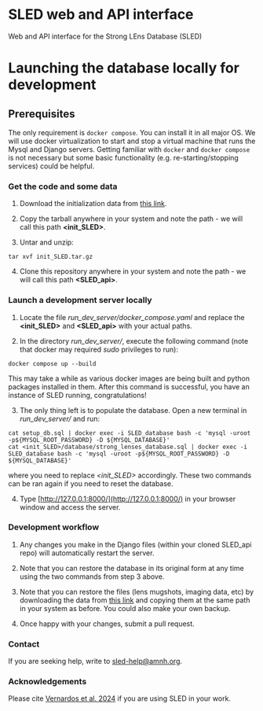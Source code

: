 # SLED web and API interface
Web and API interface for the Strong LEns Database (SLED)


# Launching the database locally for development


## Prerequisites

The only requirement is `docker compose`. You can install it in all major OS. We will use docker virtualization to start and stop a virtual machine that runs the Mysql and Django servers. Getting familiar with `docker` and `docker compose` is not necessary but some basic functionality (e.g. re-starting/stopping services) could be helpful.


### Get the code and some data

1. Download the initialization data from [this link]().

2. Copy the tarball anywhere in your system and note the path - we will call this path **<init_SLED>**.

3. Untar and unzip:
```
tar xvf init_SLED.tar.gz
```

4. Clone this repository anywhere in your system and note the path - we will call this path **<SLED_api>**.


### Launch a development server locally

1. Locate the file *run_dev_server/docker_compose.yaml* and replace the **<init_SLED>** and **<SLED_api>** with your actual paths.

2. In the directory *run_dev_server/*, execute the following command (note that docker may required *sudo* privileges to run):
```
docker compose up --build
```
This may take a while as various docker images are being built and python packages installed in them.
After this command is successful, you have an instance of SLED running, congratulations!

3. The only thing left is to populate the database. Open a new terminal in *run_dev_server/* and run:
```
cat setup_db.sql | docker exec -i SLED_database bash -c 'mysql -uroot -p${MYSQL_ROOT_PASSWORD} -D ${MYSQL_DATABASE}'
cat <init_SLED>/database/strong_lenses_database.sql | docker exec -i SLED_database bash -c 'mysql -uroot -p${MYSQL_ROOT_PASSWORD} -D ${MYSQL_DATABASE}'
```
where you need to replace *<init_SLED>* accordingly. These two commands can be ran again if you need to reset the database.

4. Type [http://127.0.0.1:8000/](http://127.0.0.1:8000/) in your browser window and access the server.


### Development workflow

1. Any changes you make in the Django files (within your cloned SLED_api repo) will automatically restart the server. 

2. Note that you can restore the database in its original form at any time using the two commands from step 3 above.

3. Note that you can restore the files (lens mugshots, imaging data, etc) by downloading the data from [this link]() and copying them at the same path in your system as before. You could also make your own backup.

4. Once happy with your changes, submit a pull request.


### Contact

If you are seeking help, write to <sled-help@amnh.org>.


### Acknowledgements

Please cite [Vernardos et al. 2024]() if you are using SLED in your work.

